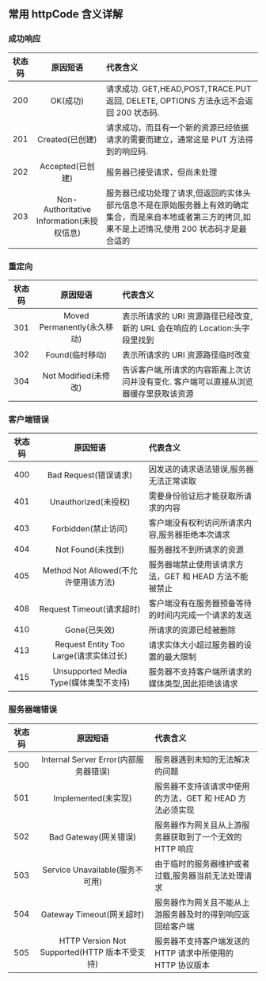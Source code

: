 ## 常用 httpCode 含义详解

### 成功响应

| 状态码 |                 原因短语                  | 代表含义                                                                                                                                                 |
| :----: | :---------------------------------------: | :------------------------------------------------------------------------------------------------------------------------------------------------------- |
|  200   |                 OK(成功)                  | 请求成功. GET,HEAD,POST,TRACE.PUT 返回, DELETE, OPTIONS 方法永远不会返回 200 状态码.                                                                     |
|  201   |              Created(已创建)              | 请求成功，而且有一个新的资源已经依据请求的需要而建立，通常这是 PUT 方法得到的响应码.                                                                     |
|  202   |             Accepted(已创建)              | 服务器已接受请求，但尚未处理                                                                                                                             |
|  203   | Non-Authoritative Information(未授权信息) | 服务器已成功处理了请求,但返回的实体头部元信息不是在原始服务器上有效的确定集合，而是来自本地或者第三方的拷贝,如果不是上述情况,使用 200 状态码才是最合适的 |

### 重定向

| 状态码 |          原因短语           | 代表含义                                                                              |
| :----: | :-------------------------: | :------------------------------------------------------------------------------------ |
|  301   | Moved Permanently(永久移动) | 表示所请求的 URI 资源路径已经改变,新的 URL 会在响应的 Location:头字段里找到           |
|  302   |       Found(临时移动)       | 表示所请求的 URI 资源路径临时改变                                                     |
|  304   |    Not Modified(未修改)     | 告诉客户端,所请求的内容距离上次访问并没有变化. 客户端可以直接从浏览器缓存里获取该资源 |

### 客户端错误

| 状态码 |                原因短语                | 代表含义                                               |
| :----: | :------------------------------------: | :----------------------------------------------------- |
|  400   |         Bad Request(错误请求)          | 因发送的请求语法错误,服务器无法正常读取                |
|  401   |          Unauthorized(未授权)          | 需要身份验证后才能获取所请求的内容                     |
|  403   |          Forbidden(禁止访问)           | 客户端没有权利访问所请求内容,服务器拒绝本次请求        |
|  404   |           Not Found(未找到)            | 服务器找不到所请求的资源                               |
|  405   |  Method Not Allowed(不允许使用该方法)  | 服务器端禁止使用该请求方法，GET 和 HEAD 方法不能被禁止 |
|  408   |       Request Timeout(请求超时)        | 客户端没有在服务器预备等待的时间内完成一个请求的发送   |
|  410   |              Gone(已失效)              | 所请求的资源已经被删除                                 |
|  413   | Request Entity Too Large(请求实体过长) | 请求实体大小超过服务器的设置的最大限制                 |
|  415   | Unsupported Media Type(媒体类型不支持) | 服务器不支持客户端所请求的媒体类型,因此拒绝该请求      |

### 服务器端错误

| 状态码 |                   原因短语                    | 代表含义                                                   |
| :----: | :-------------------------------------------: | :--------------------------------------------------------- |
|  500   |     Internal Server Error(内部服务器错误)     | 服务器遇到未知的无法解决的问题                             |
|  501   |              Implemented(未实现)              | 服务器不支持该请求中使用的方法，GET 和 HEAD 方法必须实现   |
|  502   |             Bad Gateway(网关错误)             | 服务器作为网关且从上游服务器获取到了一个无效的 HTTP 响应   |
|  503   |        Service Unavailable(服务不可用)        | 由于临时的服务器维护或者过载,服务器当前无法处理请求        |
|  504   |           Gateway Timeout(网关超时)           | 服务器作为网关且不能从上游服务器及时的得到响应返回给客户端 |
|  505   | HTTP Version Not Supported(HTTP 版本不受支持) | 服务器不支持客户端发送的 HTTP 请求中所使用的 HTTP 协议版本 |
